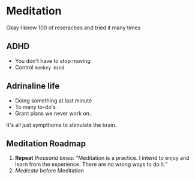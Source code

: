 # Meditation

Okay I know 100 of reseraches and tried it many times

## ADHD 

- You don't have to stop moving
- Control `monkey mind`


## Adrinaline life

- Doing something at last minute
- To many to-do's .
- Grant plans we never work on.

It's all just sympthoms to stimulate the brain.

## Meditation Roadmap
1. **Repeat** *thousand times*:
 “Meditation is a practice. I intend to enjoy and learn from the experience. There are no wrong ways to do it.”
2. *Medicate* before Meditation 
